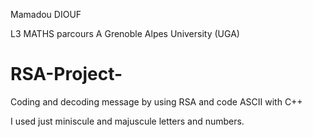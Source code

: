Mamadou DIOUF 

L3 MATHS parcours A Grenoble Alpes University (UGA)

# RSA-Project-
Coding and decoding message by using RSA and code ASCII with C++

I used just miniscule and majuscule letters and numbers.

